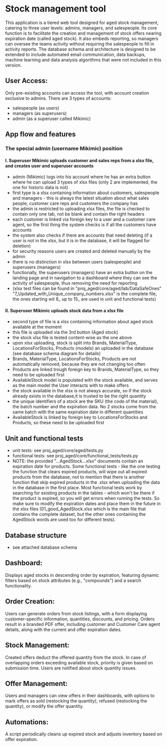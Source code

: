 # Stock management tool
This application is a tiered web tool designed for aged stock management, catering to three user levels: admins, managers, and salespeople. 
Its core function is to facilitate the creation and management of stock offers 
nearing expiration date (called aged stock). It also embeds reporting, so managers can oversee the teams
activity without requiring the salespeople to fill in activity reports. The database schema and architecture
is designed to be extended to include automated email communication, data backups, machine learning and
data analysis algorithms that were not included in this version.


## User Access: 
Only pre-existing accounts can access the tool, with account creation exclusive to admins.
There are 3 types of accounts:
* salespeople (as users)
* managers (as superusers)
* admin (as a superuser called Mikimic)

## App flow and features
### The special admin (username Mikimic) position
#### I. Superuser Mikimic uploads customer and sales reps from a xlsx file, and creates user and superuser accounts
* admin (Mikimic) logs into his account where he has an extra button where he can upload 3 types of xlsx files (only 2 are implemented, the one for historic data is not)
* first type is a xlsx containing information about customers, salespeople and managers - this is always the latest situation about what sales people, customer care reps and customers the company has
* the admin is restricted to uploading xlsx files, the file is checked to contain only one tab, not be blank and contain the right headers
* each customer is linked via foreign key to a user and a customer care agent, so the first thing the system checks is if all the customers have accounts
* the system also checks if there are accounts that need deleting (if a user is not in the xlsx, but it is in the database, it will be flagged for deletion)
* for security reasons users are created and deleted manually by the admin 
* there is no distinction in xlsx between users (salespeople) and superusers (managers)
* functionally, the superusers (managers) have an extra button on the landing page and in navigation to a dashboard where they can see the activity of salespeople, thus removing the need for reporting
 * (xlsx test files can be found in "proj_aged/core/aged/lab/DataSafeOnes" "7_Updated_with_Unique_company_numbers.xlsx" is the complete file, the ones starting wit 8_ up to 15_ are used in unit and functional tests)
#### II. Superuser Mikimic uploads stock data from a xlsx file 
* second type of file is a xlsx containing information about aged stock available at the moment 
* this file is uploaded via the 3rd button (Aged stock)
* the stock xlsx file is tested content-wise as the one above
* upon xlsx uploading, stock is split into Brands, MaterialType, LocationsForStocks, Products (models) an uploaded in the database (see database schema diagram for details)
* Brands, MaterialType, LocationsForStocks, Products are not automatically removed, because they are not changing too often
* Products are linked trough foreign key to Brands, MaterialType, so they need to be uploaded first
* AvailableStock model is populated with the stock available, and serves as the main model the User interacts with to make offers 
* the stock available in the xlsx is not always accurate, so if the stock already exists in the database,it is trusted to be the right quantity
* the unique identifiers of a stock are the SKU (the code of the material), the batch number and the expiration data. No 2 stocks come from the same batch with the same expiration date in different quantities
* AvailableStock is linked by foreign key to LocationsForStocks and Products, so these need to be uploaded first

## Unit and functional tests
* unit tests: see proj_aged/core/aged/tests.py  
* functional tests: see proj_aged/core/functional_tests/tests.py  
* NOTE: the provided "...AgedStock...xlsx" documents contain an expiration date for
products. Some functional tests - like the one testing the function that clears
expired products, will wipe out all expired products from the database, not to mention
that there is another function that skip expired products in the .xlsx when uploading the
data in the database in the first place. Most functional tests work by searching for existing 
products in the tables - which won't be there if the product is expired, so you will get errors
when running the tests. So make sure to modify the expiration dates and place them in the future
in the xlsx files (01_good_AgedStock.xlsx which is the main file that contains the complete dataset, 
but the other ones containing the AgedStock words are used too for different tests).


## Database structure
* see attached database schema

## Dashboard: 
Displays aged stocks in descending order by expiration, featuring dynamic filters based on stock attributes (e.g., "compounds") and a search functionality.

## Order Creation: 
Users can generate orders from stock listings, with a form displaying customer-specific information, quantities, discounts, and pricing. Orders result in a branded PDF offer, including customer and Customer Care agent details, along with the current and offer expiration dates.

## Stock Management: 
Created offers deduct the offered quantity from the stock. In case of overlapping orders exceeding available stock, priority is given based on submission time. Users are notified about stock quantity issues.

## Offer Management: 
Users and managers can view offers in their dashboards, with options to mark offers as sold (restocking the quantity), refused (restocking the quantity), or modify the offer quantity.

## Automations: 
A script periodically cleans up expired stock and adjusts inventory based on offer expiration.